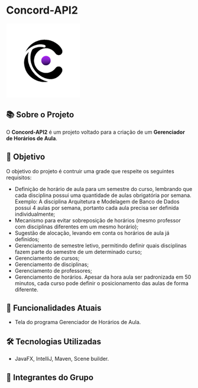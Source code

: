 # Concord-API2

<div>
    <img src="./IMG/concord-logo.png" style="width:200px; height:200px;" alt="logo"/>
</div>

## 📚 Sobre o Projeto

O **Concord-API2** é um projeto voltado para a criação de um **Gerenciador de Horários de Aula**.

## 🎯 Objetivo

O objetivo do projeto é contruir uma grade que respeite os seguintes requisitos:
-  Definição de horário de aula para um semestre do curso, lembrando que cada disciplina 
possui uma quantidade de aulas obrigatória por semana. Exemplo: A disciplina 
Arquitetura e Modelagem de Banco de Dados possui 4 aulas por semana, portanto cada 
aula precisa ser definida individualmente;
-  Mecanismo para evitar sobreposição de horários (mesmo professor com disciplinas 
diferentes em um mesmo horário);
-  Sugestão de alocação, levando em conta os horários de aula já definidos;
-  Gerenciamento de semestre letivo, permitindo definir quais disciplinas fazem parte do 
semestre de um determinado curso;
-  Gerenciamento de cursos;
-  Gerenciamento de disciplinas;
-  Gerenciamento de professores;
-  Gerenciamento de horários. Apesar da hora aula ser padronizada em 50 minutos, cada 
curso pode definir o posicionamento das aulas de forma diferente.

## 🚀 Funcionalidades Atuais

-  Tela do programa Gerenciador de Horários de Aula.

## 🛠️ Tecnologias Utilizadas

-  JavaFX, IntelliJ, Maven, Scene builder.
  
## 👥 Integrantes do Grupo




